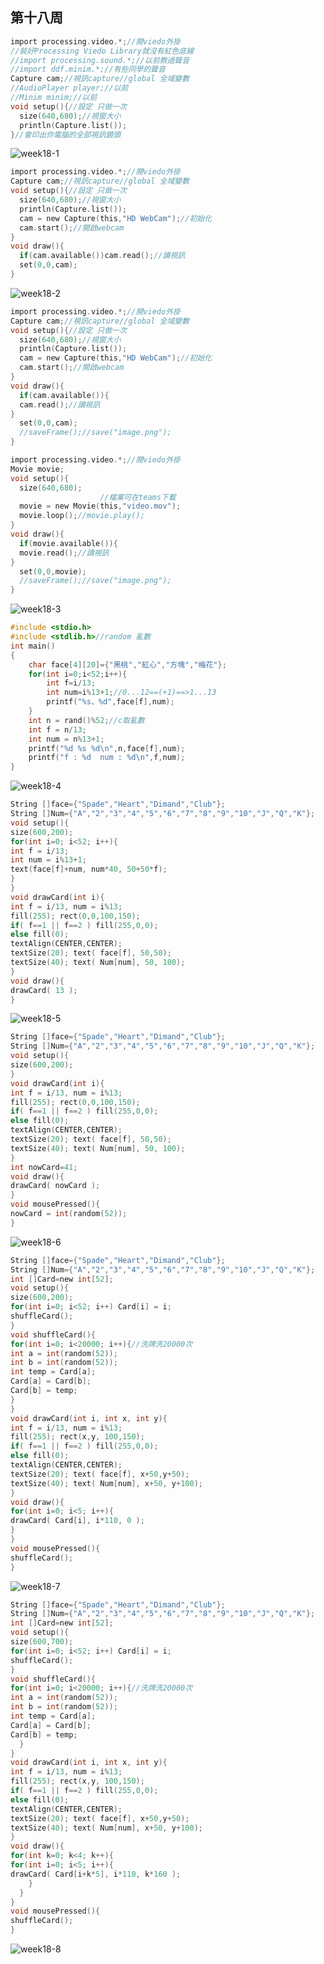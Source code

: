 ## 第十八周

```c
import processing.video.*;//開viedo外掛
//裝好Processing Viedo Library就沒有紅色底線
//import processing.sound.*;//以前教過聲音
//import ddf.minim.*;//有些同學的聲音
Capture cam;//視訊capture//global 全域變數
//AudioPlayer player;//以前
//Minim minim;//以前
void setup(){//設定 只做一次
  size(640,680);//視窗大小
  println(Capture.list());
}//會印出你電腦的全部視訊鏡頭
```
![week18-1](https://user-images.githubusercontent.com/71545492/123358082-6110ba00-d59d-11eb-8ed6-5eacfbf19f45.png)

```c
import processing.video.*;//開viedo外掛
Capture cam;//視訊capture//global 全域變數
void setup(){//設定 只做一次
  size(640,680);//視窗大小
  println(Capture.list());
  cam = new Capture(this,"HD WebCam");//初始化
  cam.start();//開啟webcam
}
void draw(){
  if(cam.available())cam.read();//讀視訊
  set(0,0,cam);
}
```
![week18-2](https://user-images.githubusercontent.com/71545492/123358109-6bcb4f00-d59d-11eb-80d5-a697216ce482.png)

```c
import processing.video.*;//開viedo外掛
Capture cam;//視訊capture//global 全域變數
void setup(){//設定 只做一次
  size(640,680);//視窗大小
  println(Capture.list());
  cam = new Capture(this,"HD WebCam");//初始化
  cam.start();//開啟webcam
}
void draw(){
  if(cam.available()){
  cam.read();//讀視訊
}
  set(0,0,cam);
  //saveFrame();//save("image.png");
}
```

```c
import processing.video.*;//開viedo外掛
Movie movie;
void setup(){
  size(640,680);
                    //檔案可在teams下載
  movie = new Movie(this,"video.mov");
  movie.loop();//movie.play();
}
void draw(){
  if(movie.available()){
  movie.read();//讀視訊
}
  set(0,0,movie);
  //saveFrame();//save("image.png");
}
```
![week18-3](https://user-images.githubusercontent.com/71545492/123362146-cd41ec80-d5a2-11eb-85aa-7686fa73aa91.png)

```c
#include <stdio.h>
#include <stdlib.h>//random 亂數
int main()
{
    char face[4][20]={"黑桃","紅心","方塊","梅花"};
    for(int i=0;i<52;i++){
        int f=i/13;
        int num=i%13+1;//0...12==(+1)==>1...13
        printf("%s、%d",face[f],num);
    }
    int n = rand()%52;//c取亂數
    int f = n/13;
    int num = n%13+1;
    printf("%d %s %d\n",n,face[f],num);
    printf("f : %d  num : %d\n",f,num);
}
```
![week18-4](https://user-images.githubusercontent.com/71545492/123366300-9079f380-d5aa-11eb-81de-3e20544de880.png)

```c
String []face={"Spade","Heart","Dimand","Club"};
String []Num={"A","2","3","4","5","6","7","8","9","10","J","Q","K"};
void setup(){
size(600,200);
for(int i=0; i<52; i++){
int f = i/13;
int num = i%13+1;
text(face[f]+num, num*40, 50+50*f);
}
}
void drawCard(int i){
int f = i/13, num = i%13;
fill(255); rect(0,0,100,150);
if( f==1 || f==2 ) fill(255,0,0);
else fill(0);
textAlign(CENTER,CENTER);
textSize(20); text( face[f], 50,50);
textSize(40); text( Num[num], 50, 100);
}
void draw(){
drawCard( 13 );
}
```
![week18-5](https://user-images.githubusercontent.com/71545492/123367612-d2a43480-d5ac-11eb-87d9-a79734e0fef5.png)

```c
String []face={"Spade","Heart","Dimand","Club"};
String []Num={"A","2","3","4","5","6","7","8","9","10","J","Q","K"};
void setup(){
size(600,200);
}
void drawCard(int i){
int f = i/13, num = i%13;
fill(255); rect(0,0,100,150);
if( f==1 || f==2 ) fill(255,0,0);
else fill(0);
textAlign(CENTER,CENTER);
textSize(20); text( face[f], 50,50);
textSize(40); text( Num[num], 50, 100);
}
int nowCard=41;
void draw(){
drawCard( nowCard );
}
void mousePressed(){
nowCard = int(random(52));
}
```
![week18-6](https://user-images.githubusercontent.com/71545492/123367677-f23b5d00-d5ac-11eb-8137-b40727b328fc.png)

```c
String []face={"Spade","Heart","Dimand","Club"};
String []Num={"A","2","3","4","5","6","7","8","9","10","J","Q","K"};
int []Card=new int[52];
void setup(){
size(600,200);
for(int i=0; i<52; i++) Card[i] = i;
shuffleCard();
}
void shuffleCard(){
for(int i=0; i<20000; i++){//洗牌洗20000次
int a = int(random(52));
int b = int(random(52));
int temp = Card[a];
Card[a] = Card[b];
Card[b] = temp;
}
}
void drawCard(int i, int x, int y){
int f = i/13, num = i%13;
fill(255); rect(x,y, 100,150);
if( f==1 || f==2 ) fill(255,0,0);
else fill(0);
textAlign(CENTER,CENTER);
textSize(20); text( face[f], x+50,y+50);
textSize(40); text( Num[num], x+50, y+100);
}
void draw(){
for(int i=0; i<5; i++){
drawCard( Card[i], i*110, 0 );
}
}
void mousePressed(){
shuffleCard();
}
```
![week18-7](https://user-images.githubusercontent.com/71545492/123367802-2d3d9080-d5ad-11eb-9513-406706b3fe2d.png)

```c
String []face={"Spade","Heart","Dimand","Club"};
String []Num={"A","2","3","4","5","6","7","8","9","10","J","Q","K"};
int []Card=new int[52];
void setup(){
size(600,700);
for(int i=0; i<52; i++) Card[i] = i;
shuffleCard();
}
void shuffleCard(){
for(int i=0; i<20000; i++){//洗牌洗20000次
int a = int(random(52));
int b = int(random(52));
int temp = Card[a];
Card[a] = Card[b];
Card[b] = temp;
  }
}
void drawCard(int i, int x, int y){
int f = i/13, num = i%13;
fill(255); rect(x,y, 100,150);
if( f==1 || f==2 ) fill(255,0,0);
else fill(0);
textAlign(CENTER,CENTER);
textSize(20); text( face[f], x+50,y+50);
textSize(40); text( Num[num], x+50, y+100);
}
void draw(){
for(int k=0; k<4; k++){
for(int i=0; i<5; i++){
drawCard( Card[i+k*5], i*110, k*160 );
    }
  }
}
void mousePressed(){
shuffleCard();
}
```
![week18-8](https://user-images.githubusercontent.com/71545492/123367981-83123880-d5ad-11eb-8256-72c6f06db670.png)
